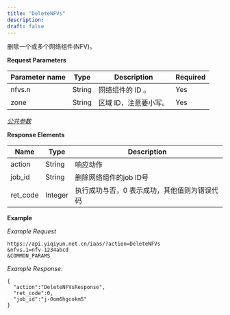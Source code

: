 ```yaml
---
title: "DeleteNFVs"
description: 
draft: false
---
```




删除一个或多个网络组件(NFV)。

**Request Parameters**

| Parameter name | Type | Description | Required |
| --- | --- | --- | --- |
| nfvs.n | String | 网络组件的 ID 。 | Yes |
| zone | String | 区域 ID，注意要小写。 | Yes |

[_公共参数_](../../../parameters/)

**Response Elements**

| Name | Type | Description |
| --- | --- | --- |
| action | String | 响应动作 |
| job_id | String | 删除网络组件的job ID号 |
| ret_code | Integer | 执行成功与否，0 表示成功，其他值则为错误代码 |

**Example**

_Example Request_

```
https://api.yiqiyun.net.cn/iaas/?action=DeleteNFVs
&nfvs.1=nfv-1234abcd
&COMMON_PARAMS
```

_Example Response_:

```
{
  "action":"DeleteNFVsResponse",
  "ret_code":0,
  "job_id":"j-0om6hgcokm5"
}
```
